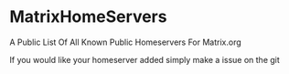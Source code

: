 # MatrixHomeServers
A Public List Of All Known Public Homeservers For Matrix.org

If you would like your homeserver added simply make a issue on the git
